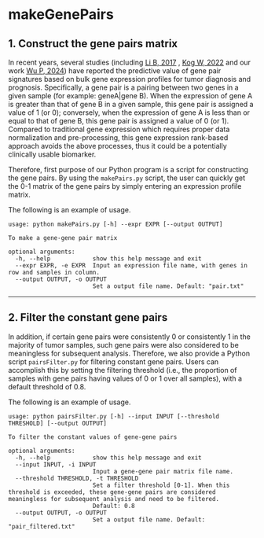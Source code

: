 # makeGenePairs

## 1. Construct the gene pairs matrix

In recent years, several studies (including [Li B, 2017](https://pubmed.ncbi.nlm.nih.gov/28687838/) , [Kog W, 2022](https://pubmed.ncbi.nlm.nih.gov/35945345/) and our work [Wu P, 2024](https://pubmed.ncbi.nlm.nih.gov/38460724/)) have reported the predictive value of gene pair signatures based on bulk gene expression profiles for tumor diagnosis and prognosis. Specifically, a gene pair is a pairing between two genes in a given sample (for example: geneA|gene B). When the expression of gene A is greater than that of gene B in a given sample, this gene pair is assigned a value of 1 (or 0); conversely, when the expression of gene A is less than or equal to that of gene B, this gene pair is assigned a value of 0 (or 1). Compared to traditional gene expression which requires proper data normalization and pre-processing, this gene expression rank-based approach avoids the above processes, thus it could be a potentially clinically usable biomarker. 

Therefore, first purpose of our Python program is a script for constructing the gene pairs. By using the ``makePairs.py`` script, the user can quickly get the 0-1 matrix of the gene pairs by simply entering an expression profile matrix.  

The following is an example of usage.

```shell
usage: python makePairs.py [-h] --expr EXPR [--output OUTPUT]

To make a gene-gene pair matrix

optional arguments:
  -h, --help            show this help message and exit
  --expr EXPR, -e EXPR  Input an expression file name, with genes in row and samples in column.
  --output OUTPUT, -o OUTPUT
                        Set a output file name. Default: "pair.txt"
```

---

## 2. Filter the constant gene pairs

In addition, if certain gene pairs were consistently 0 or consistently 1 in the majority of tumor samples, such gene pairs were also considered to be meaningless for subsequent analysis. Therefore, we also provide a Python script ``pairsFilter.py`` for filtering constant gene pairs. Users can accomplish this by setting the filtering threshold (i.e., the proportion of samples with gene pairs having values of 0 or 1 over all samples), with a default threshold of 0.8.

The following is an example of usage.

```shell
usage: python pairsFilter.py [-h] --input INPUT [--threshold THRESHOLD] [--output OUTPUT]

To filter the constant values of gene-gene pairs

optional arguments:
  -h, --help            show this help message and exit
  --input INPUT, -i INPUT
                        Input a gene-gene pair matrix file name.
  --threshold THRESHOLD, -t THRESHOLD
                        Set a filter threshold [0-1]. When this threshold is exceeded, these gene-gene pairs are considered meaningless for subsequent analysis and need to be filtered.
                        Default: 0.8
  --output OUTPUT, -o OUTPUT
                        Set a output file name. Default: "pair_filtered.txt"
```



